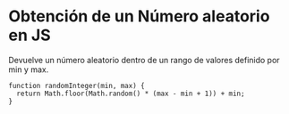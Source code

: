 # Obtención de un Número aleatorio en JS

Devuelve un número aleatorio dentro de un rango de valores definido por min y max.

    function randomInteger(min, max) {
      return Math.floor(Math.random() * (max - min + 1)) + min;
    }
